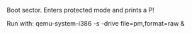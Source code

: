 Boot sector. Enters protected mode and prints a P!

Run with:
qemu-system-i386 -s -drive file=pm,format=raw  &

